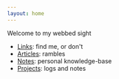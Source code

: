 ```yaml
---
layout: home
---
```


Welcome to my webbed sight

* [Links](/links): find me, or don't
* [Articles](/article): rambles
* [Notes](/note): personal knowledge-base
* [Projects](/project): logs and notes
